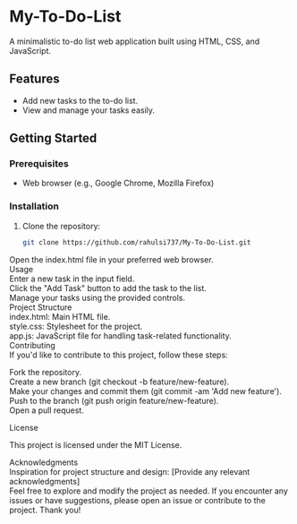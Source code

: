 # My-To-Do-List


A minimalistic to-do list web application built using HTML, CSS, and JavaScript.

## Features

- Add new tasks to the to-do list.
- View and manage your tasks easily.

## Getting Started

### Prerequisites

- Web browser (e.g., Google Chrome, Mozilla Firefox)

### Installation

1. Clone the repository:

   ```bash
   git clone https://github.com/rahulsi737/My-To-Do-List.git


Open the index.html file in your preferred web browser.<br>
Usage<br>
Enter a new task in the input field.<br>
Click the "Add Task" button to add the task to the list.<br>
Manage your tasks using the provided controls.<br>
Project Structure<br>
index.html: Main HTML file.<br>
style.css: Stylesheet for the project.<br>
app.js: JavaScript file for handling task-related functionality.<br>
Contributing<br>
If you'd like to contribute to this project, follow these steps:<br>

Fork the repository.<br>
Create a new branch (git checkout -b feature/new-feature).<br>
Make your changes and commit them (git commit -am 'Add new feature').<br>
Push to the branch (git push origin feature/new-feature).<br>
Open a pull request.<br>

License<br>

This project is licensed under the MIT License.<br>

Acknowledgments<br>
Inspiration for project structure and design: [Provide any relevant acknowledgments]<br>
Feel free to explore and modify the project as needed. If you encounter any issues or have suggestions, please open an issue or contribute to the project. Thank you!
